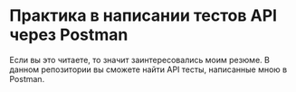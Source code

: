 # Практика в написании тестов API через Postman

Если вы это читаете, то значит заинтересовались моим резюме. 
В данном репозитории вы сможете найти API тесты, написанные мною в Postman.
